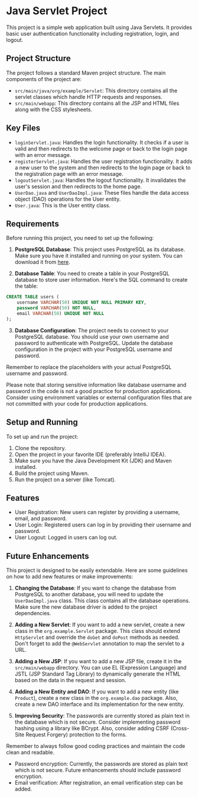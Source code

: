 # Java Servlet Project

This project is a simple web application built using Java Servlets. It provides basic user authentication functionality including registration, login, and logout.

## Project Structure

The project follows a standard Maven project structure. The main components of the project are:

- `src/main/java/org/example/Servlet`: This directory contains all the servlet classes which handle HTTP requests and responses.
- `src/main/webapp`: This directory contains all the JSP and HTML files along with the CSS stylesheets.

## Key Files

- `loginServlet.java`: Handles the login functionality. It checks if a user is valid and then redirects to the welcome page or back to the login page with an error message.
- `registerServlet.java`: Handles the user registration functionality. It adds a new user to the system and then redirects to the login page or back to the registration page with an error message.
- `logoutServlet.java`: Handles the logout functionality. It invalidates the user's session and then redirects to the home page.
- `UserDao.java` and `UserDaoImpl.java`: These files handle the data access object (DAO) operations for the User entity.
- `User.java`: This is the User entity class.

## Requirements

Before running this project, you need to set up the following:

1. **PostgreSQL Database**: This project uses PostgreSQL as its database. Make sure you have it installed and running on your system. You can download it from [here](https://www.postgresql.org/download/).

2. **Database Table**: You need to create a table in your PostgreSQL database to store user information. Here's the SQL command to create the table:

```sql
CREATE TABLE users (
    username VARCHAR(50) UNIQUE NOT NULL PRIMARY KEY,
    password VARCHAR(50) NOT NULL,
    email VARCHAR(50) UNIQUE NOT NULL
);
```

3. **Database Configuration**: The project needs to connect to your PostgreSQL database. You should use your own username and password to authenticate with PostgreSQL. Update the database configuration in the project with your PostgreSQL username and password.

Remember to replace the placeholders with your actual PostgreSQL username and password.

Please note that storing sensitive information like database username and password in the code is not a good practice for production applications. Consider using environment variables or external configuration files that are not committed with your code for production applications.

## Setup and Running

To set up and run the project:

1. Clone the repository.
2. Open the project in your favorite IDE (preferably IntelliJ IDEA).
3. Make sure you have the Java Development Kit (JDK) and Maven installed.
4. Build the project using Maven.
5. Run the project on a server (like Tomcat).

## Features

- User Registration: New users can register by providing a username, email, and password.
- User Login: Registered users can log in by providing their username and password.
- User Logout: Logged in users can log out.

## Future Enhancements

This project is designed to be easily extendable. Here are some guidelines on how to add new features or make improvements:

1. **Changing the Database**: If you want to change the database from PostgreSQL to another database, you will need to update the `UserDaoImpl.java` class. This class contains all the database operations. Make sure the new database driver is added to the project dependencies.

2. **Adding a New Servlet**: If you want to add a new servlet, create a new class in the `org.example.Servlet` package. This class should extend `HttpServlet` and override the `doGet` and `doPost` methods as needed. Don't forget to add the `@WebServlet` annotation to map the servlet to a URL.

3. **Adding a New JSP**: If you want to add a new JSP file, create it in the `src/main/webapp` directory. You can use EL (Expression Language) and JSTL (JSP Standard Tag Library) to dynamically generate the HTML based on the data in the request and session.

4. **Adding a New Entity and DAO**: If you want to add a new entity (like `Product`), create a new class in the `org.example.dao` package. Also, create a new DAO interface and its implementation for the new entity.

5. **Improving Security**: The passwords are currently stored as plain text in the database which is not secure. Consider implementing password hashing using a library like BCrypt. Also, consider adding CSRF (Cross-Site Request Forgery) protection to the forms.

Remember to always follow good coding practices and maintain the code clean and readable.
- Password encryption: Currently, the passwords are stored as plain text which is not secure. Future enhancements should include password encryption.
- Email verification: After registration, an email verification step can be added.
